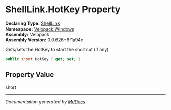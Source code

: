 ﻿<!--  
  <auto-generated>   
    The contents of this file were generated by a tool.  
    Changes to this file may be list if the file is regenerated  
  </auto-generated>   
-->

# ShellLink.HotKey Property

**Declaring Type:** [ShellLink](../index.md)  
**Namespace:** [Velopack.Windows](../../index.md)  
**Assembly:** Velopack  
**Assembly Version:** 0.0.626+6f1a94e

Gets\/sets the HotKey to start the shortcut (if any)

```csharp
public short HotKey { get; set; }
```

## Property Value

short

___

*Documentation generated by [MdDocs](https://github.com/ap0llo/mddocs)*
